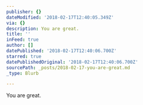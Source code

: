 ```yaml
---
publisher: {}
dateModified: '2018-02-17T12:40:05.349Z'
via: {}
description: You are great.
title: ''
inFeed: true
author: []
datePublished: '2018-02-17T12:40:06.700Z'
starred: true
datePublishedOriginal: '2018-02-17T12:40:06.700Z'
sourcePath: _posts/2018-02-17-you-are-great.md
_type: Blurb

---
```

You are great.